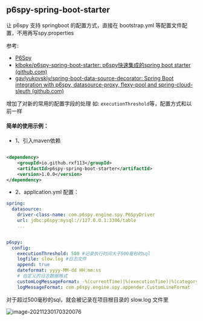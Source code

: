 ## p6spy-spring-boot-starter

让 p6spy 支持 springboot 的配置方式，直接在 bootstrap.yml 等配置文件配置，不用再写spy.properties

参考:

* [P6Spy](https://github.com/p6spy/p6spy)
* [klboke/p6spy-spring-boot-starter: p6spy快速集成的spring boot starter (github.com)](https://github.com/klboke/p6spy-spring-boot-starter)
* [gavlyukovskiy/spring-boot-data-source-decorator: Spring Boot integration with p6spy, datasource-proxy, flexy-pool and spring-cloud-sleuth (github.com)](https://github.com/gavlyukovskiy/spring-boot-data-source-decorator)

增加了对新的常用的配置字段的处理 如:  ``` executionThreshold ```等，配置方式和以前一样

#### 简单的使用示例：
- 1、引入maven依赖

```xml

<dependency>
    <groupId>io.github.rxf113</groupId>
    <artifactId>p6spy-spring-boot-starter</artifactId>
    <version>1.0.0</version>
</dependency>
```

- 2、application.yml 配置：

```yml
spring:
  datasource:
    driver-class-name: com.p6spy.engine.spy.P6SpyDriver
    url: jdbc:p6spy:mysql://127.0.0.1:3306/table
    ...


p6spy:
  config:
    executionThreshold: 500 #记录执行时间大于500毫秒的sql
    logfile: slow.log #日志文件
    append: true
    dateformat: yyyy-MM-dd HH:mm:ss
    # 自定义的日志数据格式
    customLogMessageFormat: -%(currentTime)|%(executionTime)|%(category)|%(sql)
    logMessageFormat: com.p6spy.engine.spy.appender.CustomLineFormat    
```
对于超过500毫秒的sql，就会被记录在项目根目录的 slow.log 文件里

![image-20211230170320076](https://rxf113.xyz/static/image-20211230170320076.png)



